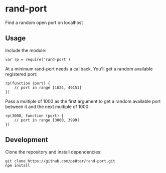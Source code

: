 # rand-port

Find a random open port on localhost

## Usage

Include the module:

```
var rp = require('rand-port')
```

At a minimum rand-port needs a callback. You'll get a random available registered port:

```
rp(function (port) {
    // port in range [1024, 49151]
})
```

Pass a multiple of 1000 as the first argument to get a random available port between it and the next multiple of 1000:

```
rp(3000, function (port) {
    // port in range [3000, 3999]
})
```

## Development

Clone the repository and install dependencies:

```
git clone https://github.com/pe8ter/rand-port.git
npm install
```

